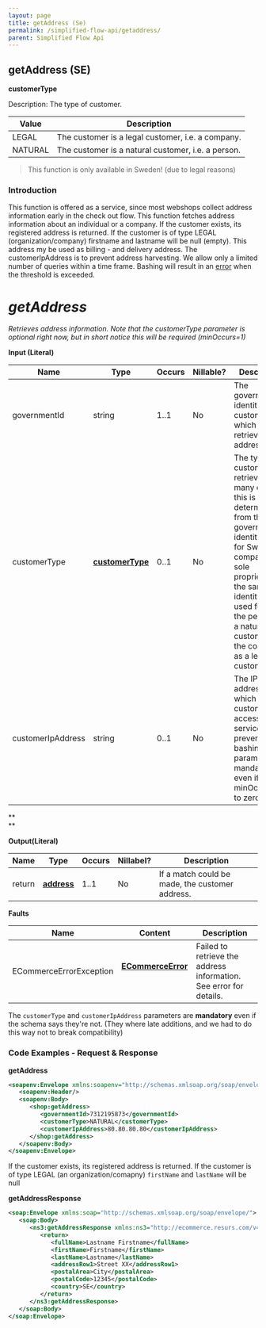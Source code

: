 ```yaml
---
layout: page
title: getAddress (Se)
permalink: /simplified-flow-api/getaddress/
parent: Simplified Flow Api
---
```



## getAddress (SE) 

**customerType**

Description: The type of customer.

| Value   | Description                                        |
|---------|----------------------------------------------------|
| LEGAL   | The customer is a legal customer, i.e. a company.  |
| NATURAL | The customer is a natural customer, i.e. a person. |

> This function is only available in Sweden! (due to legal reasons)

### Introduction
This function is offered as a service, since most webshops collect
address information early in the check out flow. This function fetches
address information about an individual or a company. If the customer
exists, its registered address is returned. If the customer is of type
LEGAL (organization/company) firstname and lastname will be null
(empty). This address my be used as billing - and delivery address. The
customerIpAddress is to prevent address harvesting. We allow only a
limited number of queries within a time frame. Bashing will result in an
[error](/development/errors--problem-solving-and-corner-cases/resurs-error-codes/) when the threshold is exceeded.

# *getAddress*
*Retrieves address information. Note that the customerType parameter is
optional right now, but in short notice this will be required
(minOccurs=1)*

**Input (Literal)**

| Name              | Type                             | Occurs | Nillable? | Description                                                                                                                                                                                                                                                          |
|-------------------|----------------------------------|--------|-----------|----------------------------------------------------------------------------------------------------------------------------------------------------------------------------------------------------------------------------------------------------------------------|
| governmentId      | string                           | 1..1   | No        | The government identity of the customer for which to retrieve the address.                                                                                                                                                                                           |
| customerType      | **[customerType](/development/api-types/customertype/)** | 0..1   | No        | The type of customer to retrieve. In many cases, this is easily determined from the government identity, but for Swedish companies in sole proprietorship, the same identity is used for both the person as a natural customer, and the company as a legal customer. |
| customerIpAddress | string                           | 0..1   | No        | The IP address from which the customer has accessed the service. To prevent bashing. This parameter is mandatory even if it has minOccurs set to zero.                                                                                                               |

**  
**

**Output(Literal)**

| Name   | Type                   | Occurs | Nillabel? | Description                                     |
|--------|------------------------|--------|-----------|-------------------------------------------------|
| return | **[address](/development/api-types/address/)** | 1..1   | No        | If a match could be made, the customer address. |

**Faults**

| Name                    | Content                                  | Description                                                        |
|-------------------------|------------------------------------------|--------------------------------------------------------------------|
| ECommerceErrorException | **[ECommerceError](/development/api-types/ecommerceerror/)**     | Failed to retrieve the address information. See error for details. |

The `customerType` and `customerIpAddress` parameters are **mandatory**
even if the schema says they're not. (They where late additions, and we
had to do this way not to break compatibility)

### Code Examples - Request & Response
**getAddress**
```xml
<soapenv:Envelope xmlns:soapenv="http://schemas.xmlsoap.org/soap/envelope/" xmlns:shop="http://ecommerce.resurs.com/v4/msg/simplifiedshopflow">
   <soapenv:Header/>
   <soapenv:Body>
      <shop:getAddress>
         <governmentId>7312195873</governmentId>
         <customerType>NATURAL</customerType>
         <customerIpAddress>80.80.80.80</customerIpAddress>
      </shop:getAddress>
   </soapenv:Body>
</soapenv:Envelope>
```

If the customer exists, its registered address is returned. If the
customer is of type LEGAL (an
organization/comapny) `firstName` and `lastName` will be null

**getAddressResponse**
```xml
<soap:Envelope xmlns:soap="http://schemas.xmlsoap.org/soap/envelope/">
   <soap:Body>
      <ns3:getAddressResponse xmlns:ns3="http://ecommerce.resurs.com/v4/msg/shopflow" xmlns:ns2="http://ecommerce.resurs.com/v4/msg/exception">
         <return>
            <fullName>Lastname Firstname</fullName>
            <firstName>Firstname</firstName>
            <lastName>Lastname</lastName>
            <addressRow1>Street XX</addressRow1>
            <postalArea>City</postalArea>
            <postalCode>12345</postalCode>
            <country>SE</country>
         </return>
      </ns3:getAddressResponse>
   </soap:Body>
</soap:Envelope>
```
